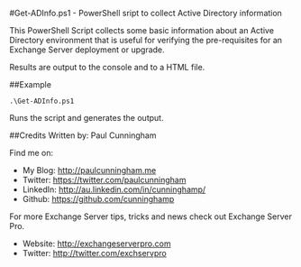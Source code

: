 #Get-ADInfo.ps1 - PowerShell sript to collect Active Directory information

This PowerShell Script collects some basic information about an Active Directory environment that is useful for verifying the pre-requisites for an Exchange
Server deployment or upgrade.

Results are output to the console and to a HTML file.

##Example

```
.\Get-ADInfo.ps1
```

Runs the script and generates the output.

##Credits
Written by: Paul Cunningham

Find me on:

* My Blog:	http://paulcunningham.me
* Twitter:	https://twitter.com/paulcunningham
* LinkedIn:	http://au.linkedin.com/in/cunninghamp/
* Github:	https://github.com/cunninghamp

For more Exchange Server tips, tricks and news check out Exchange Server Pro.

* Website:	http://exchangeserverpro.com
* Twitter:	http://twitter.com/exchservpro
